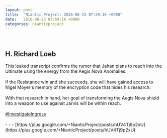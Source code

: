 ```yaml
---
layout: post
title:  "Niantic Project: 2016-06-23 07:59:16 +0900"
date:   2016-06-23 07:59:16 +0900
categories: nianticproject
---
```

<div class="shared"><br /><h2>H. Richard Loeb</h2>This leaked transcript confirms the rumor that Jahan plans to reach into the Ultimate using the energy from the Aegis Nova Anomalies.<br /><br />If the Resistance win and she succeeds, she will have gained access to Nigel Moyer's memory of the encryption code that hides his research.<br /><br />With that research in hand, her goal of transforming the Aegis Nova shield into a weapon to use against Jarvis will be within reach.<br /><br /><a rel="nofollow" class="ot-hashtag" href="https://plus.google.com/s/%23InvestigateIngress">#InvestigateIngress</a><br /><br /></div>
- - -
[https://plus.google.com/+NianticProject/posts/hUV4Tj9p2xU](https://plus.google.com/+NianticProject/posts/hUV4Tj9p2xU)
